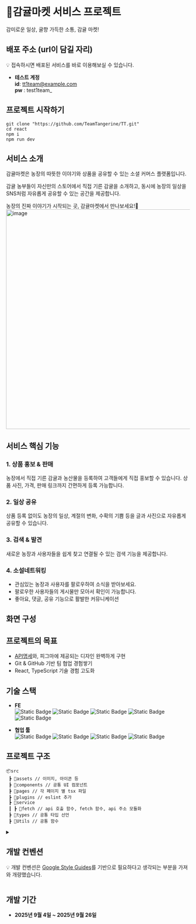 # 🍊감귤마켓 서비스 프로젝트
감미로운 일상, 귤향 가득한 소통, 감귤 마켓! 

## 배포 주소 (url이 담길 자리)
💡 접속하시면 배포된 서비스를 바로 이용해보실 수 있습니다.
- **테스트 계정**   
    **id**: tt1team@example.com   
    **pw** : test1team_
  
## 프로젝트 시작하기
```
git clone "https://github.com/TeamTangerine/TT.git"
cd react
npm i
npm run dev
```

## 서비스 소개
감귤마켓은 농장의 따뜻한 이야기와 상품을 공유할 수 있는 소셜 커머스 플랫폼입니다.

감귤 농부들이 자신만의 스토어에서 직접 기른 감귤을 소개하고, 동시에 농장의 일상을 SNS처럼 자유롭게 공유할 수 있는 공간을 제공합니다.

농장의 진짜 이야기가 시작되는 곳, 감귤마켓에서 만나보세요!🍊
<img width="800" height="600" alt="image" src="https://github.com/user-attachments/assets/033610db-b73d-490f-8c27-db7a3ab37c73" />

## 서비스 핵심 기능
### 1. 상품 홍보 & 판매
농장에서 직접 기른 감귤과 농산물을 등록하여 고객들에게 직접 홍보할 수 있습니다. 상품 사진, 가격, 판매 링크까지 간편하게 등록 가능합니다.

### 2. 일상 공유
상품 등록 없이도 농장의 일상, 계절의 변화, 수확의 기쁨 등을 글과 사진으로 자유롭게 공유할 수 있습니다.

### 3. 검색 & 발견
새로운 농장과 사용자들을 쉽게 찾고 연결될 수 있는 검색 기능을 제공합니다.

### 4. 소설네트워킹
- 관심있는 농장과 사용자를 팔로우하여 소식을 받아보세요.
- 팔로우한 사용자들의 게시물만 모아서 확인이 가능합니다.
- 좋아요, 댓글, 공유 기능으로 활발한 커뮤니케이션

## 화면 구성

## 프로젝트의 목표
- [API명세](https://oreumi.notion.site/API-25eebaa8982b8001819bece8f093932d)와, 피그마에 제공되는 디자인 완벽하게 구현
- Git & GitHub 기반 팀 협업 경험쌓기
- React, TypeScript 기술 경험 고도화
  
## 기술 스택
- **FE**   
    <img alt="Static Badge" src="https://img.shields.io/badge/HTML5-red"> <img alt="Static Badge" src="https://img.shields.io/badge/React-%5E19.1.1-skyblue%20">
     <img alt="Static Badge" src="https://img.shields.io/badge/TypeScript-^5.9.2-blue"> <img alt="Static Badge" src="https://img.shields.io/badge/TailwindCSS-^3.3.3-deepskyblue"> <img alt="Static Badge" src="https://img.shields.io/badge/Vite-^7.1.4-darkmagenta">   

- **협업 툴**   
    <img alt="Static Badge" src="https://img.shields.io/badge/Github%20Projects-black"> <img alt="Static Badge" src="https://img.shields.io/badge/Notion-tan%20"> <img alt="Static Badge" src="https://img.shields.io/badge/Discord-dodgerblue"> <img alt="Static Badge" src="https://img.shields.io/badge/Figma-orchid%20">




## 프로젝트 구조
```
📦src
 ┣ 📂assets // 이미지, 아이콘 등
 ┣ 📂components // 공통 UI 컴포넌트
 ┣ 📂pages // 각 페이지 별 tsx 파일
 ┣ 📂plugins // eslint 추가
 ┣ 📂service
 ┃ ┣ 📂fetch // api 호출 함수, fetch 함수, api 주소 모듈화
 ┣ 📂types // 공통 타입 선언
 ┣ 📂Utils // 공통 함수
```

<details>
<summary>
   <h2>개발 컨벤션</h2>
   <p>💡 개발 컨벤션은 <a href="https://google.github.io/styleguide/">Google Style Guides</a>를 기반으로 필요하다고 생각되는 부분을 가져와 개량했습니다.</p>
</summary>
<div markdown="1">

### 1. 일반 규칙(Prettier 설정 반영)

- 들여쓰기: 2칸 공백 (tabWidth: 2)
- 세미콜론(;) 항상 사용 (semi: true)
- 문자열: 작은따옴표(') 사용, JSX에서는 큰따옴표(") (singleQuote: true)
- 최대 줄 길이: 120자 (printWidth: 120)
- 객체나 배열의 마지막 요소 뒤에는 ES5 호환 방식으로 쉼표 사용 (trailingComma: "es5")
- 변수명: camelCase 사용
- 상수: 대문자 + 언더스코어(UPPER_SNAKE_CASE) 사용
- 모든 파일 끝에 빈 줄 추가

### 2. Typescript 관련

- 명시적 타입 선언 지향 (any 타입 지양)
- 인터페이스 이름은 대문자 I로 시작 (예: IUserProps)
- 타입 이름은 파스칼케이스 사용 (예: UserType)
- 재사용 가능한 타입은 별도 파일로 분리

### 3. 컴포넌트 관련

- 함수 선언문으로 통일 (function 키워드 사용) - README.md에 명시됨
- 컴포넌트 파일명은 파스칼케이스 (예: UserProfile.tsx)
- props 타입은 인터페이스로 정의
- props는 구조분해할당으로 사용
- 큰 컴포넌트는 논리적 단위로 분리
- 컴포넌트 안에 컴포넌트 선언하지 않기
- 부모 컴포넌트가 렌더링될 때마다 내부 컴포넌트 함수가 완전히 새로 생성됩니다
- 이 함수들은 사용은 되지만, 매번 새로운 메모리 공간을 차지합니다

### 4. 커밋 타입

- feat: 새로운 기능 추가
- fix: 버그 수정
- docs: 문서 수정
- style: 코드 포맷팅, 세미콜론 누락 등
- refactor: 코드 리팩토링
- test: 테스트 코드 추가/수정
- chore: 빌드 프로세스, 패키지 매니저 설정 등

### 5. 브랜치 전략

- main: 배포 가능한 상태의 코드
- develop: 개발 중인 코드의 통합 브랜치
- feature/기능명: 새로운 기능 개발
- fix/버그명: 버그 수정

### 6. PR 규칙

- 제목은 커밋 메시지와 동일한 형식
- 본문에 변경사항 요약 및 스크린샷 포함
- 리뷰어 최소 1명 지정
- 관련 이슈 연결


</div>
</details>

## 개발 기간 
- **2025년 9월 4일 ~ 2025년 9월 26일**
